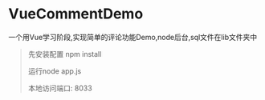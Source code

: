 # VueCommentDemo
一个用Vue学习阶段,实现简单的评论功能Demo,node后台,sql文件在lib文件夹中
> 先安装配置 npm install
> 
> 
> 运行node app.js
> 
> 
> 
> 本地访问端口: 8033
